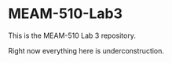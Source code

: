 # MEAM-510-Lab3

This is the MEAM-510 Lab 3 repository.

Right now everything here is underconstruction.
